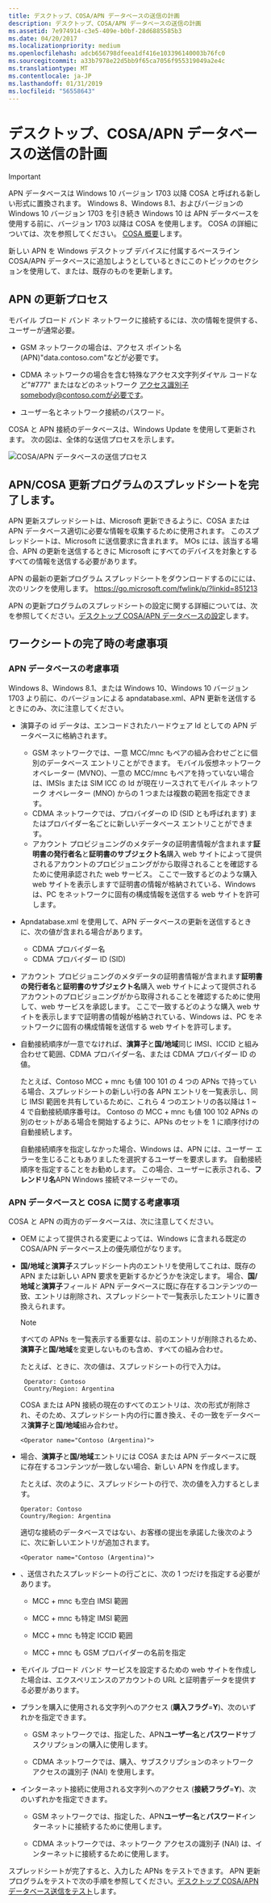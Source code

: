 ```yaml
---
title: デスクトップ、COSA/APN データベースの送信の計画
description: デスクトップ、COSA/APN データベースの送信の計画
ms.assetid: 7e974914-c3e5-409e-b0bf-28d6885585b3
ms.date: 04/20/2017
ms.localizationpriority: medium
ms.openlocfilehash: adcb656798dfeea1df416e103396140003b76fc0
ms.sourcegitcommit: a33b7978e22d5bb9f65ca7056f955319049a2e4c
ms.translationtype: MT
ms.contentlocale: ja-JP
ms.lasthandoff: 01/31/2019
ms.locfileid: "56558643"
---
```

# <a name="planning-your-desktop-cosaapn-database-submission"></a>デスクトップ、COSA/APN データベースの送信の計画

> [!IMPORTANT]
> APN データベースは Windows 10 バージョン 1703 以降 COSA と呼ばれる新しい形式に置換されます。 Windows 8、Windows 8.1、およびバージョンの Windows 10 バージョン 1703 を引き続き Windows 10 は APN データベースを使用する前に、バージョン 1703 以降は COSA を使用します。 COSA の詳細については、次を参照してください。 [COSA 概要](cosa-overview.md)します。

新しい APN を Windows デスクトップ デバイスに付属するベースライン COSA/APN データベースに追加しようとしているときにこのトピックのセクションを使用して、または、既存のものを更新します。

## <a name="the-apn-update-process"></a>APN の更新プロセス

モバイル ブロード バンド ネットワークに接続するには、次の情報を提供する、ユーザーが通常必要。

- GSM ネットワークの場合は、アクセス ポイント名 (APN)"data.contoso.com"などが必要です。

- CDMA ネットワークの場合を含む特殊なアクセス文字列ダイヤル コードなど"\#777" またはなどのネットワーク アクセス識別子somebody@contoso.comが必要です。

- ユーザー名とネットワーク接続のパスワード。

COSA と APN 接続のデータベースは、Windows Update を使用して更新されます。 次の図は、全体的な送信プロセスを示します。

![COSA/APN データベースの送信プロセス](images/COSA_and_APN_database_submission_process_diagram.png "COSA/APN データベースの送信プロセス")

## <a name="complete-the-apncosa-update-spreadsheet"></a>APN/COSA 更新プログラムのスプレッドシートを完了します。

APN 更新スプレッドシートは、Microsoft 更新できるように、COSA または APN データベース適切に必要な情報を収集するために使用されます。 このスプレッドシートは、Microsoft に送信要求に含まれます。 MOs には、該当する場合、APN の更新を送信するときに Microsoft にすべてのデバイスを対象とするすべての情報を送信する必要があります。

APN の最新の更新プログラム スプレッドシートをダウンロードするのにには、次のリンクを使用します。 <https://go.microsoft.com/fwlink/p/?linkid=851213>

APN の更新プログラムのスプレッドシートの設定に関する詳細については、次を参照してください。[デスクトップ COSA/APN データベースの設定](desktop-cosa-apn-database-settings.md)します。

## <a name="considerations-when-completing-the-spreadsheet"></a>ワークシートの完了時の考慮事項

### <a name="apn-database-considerations"></a>APN データベースの考慮事項

Windows 8、Windows 8.1、または Windows 10、Windows 10 バージョン 1703 より前に、のバージョンによる apndatabase.xml、APN 更新を送信するときにのみ、次に注意してください。

- 演算子の id データは、エンコードされたハードウェア Id としての APN データベースに格納されます。
  -   GSM ネットワークでは、一意 MCC/mnc もペアの組み合わせごとに個別のデータベース エントリことができます。 モバイル仮想ネットワーク オペレーター (MVNO)、一意の MCC/mnc もペアを持っていない場合は、IMSIs または SIM ICC の Id が現在リースされてモバイル ネットワーク オペレーター (MNO) からの 1 つまたは複数の範囲を指定できます。
  -   CDMA ネットワークでは、プロバイダーの ID (SID とも呼ばれます) またはプロバイダー名ごとに新しいデータベース エントリことができます。
  -   アカウント プロビジョニングのメタデータの証明書情報が含まれます**証明書の発行者名**と**証明書のサブジェクト名**購入 web サイトによって提供されるアカウントのプロビジョニングがから取得されることを確認するために使用承認された web サービス。 ここで一致するどのような購入 web サイトを表示しますで証明書の情報が格納されている、Windows は、PC をネットワークに固有の構成情報を送信する web サイトを許可します。

- Apndatabase.xml を使用して、APN データベースの更新を送信するときに、次の値が含まれる場合があります。       
    - CDMA プロバイダー名
    - CDMA プロバイダー ID (SID)

- アカウント プロビジョニングのメタデータの証明書情報が含まれます**証明書の発行者名**と**証明書のサブジェクト名**購入 web サイトによって提供されるアカウントのプロビジョニングがから取得されることを確認するために使用して、web サービスを承認します。 ここで一致するどのような購入 web サイトを表示しますで証明書の情報が格納されている、Windows は、PC をネットワークに固有の構成情報を送信する web サイトを許可します。 

- 自動接続順序が一意でなければ、**演算子**と**国/地域**同じ IMSI、ICCID と組み合わせて範囲、CDMA プロバイダー名、または CDMA プロバイダー ID の値。

  たとえば、Contoso MCC + mnc も値 100 101 の 4 つの APNs で持っている場合、スプレッドシートの新しい行の各 APN エントリを一覧表示し、同じ IMSI 範囲を共有しているために、これら 4 つのエントリの各以降は 1 ~ 4 で自動接続順序番号は。 Contoso の MCC + mnc も値 100 102 APNs の別のセットがある場合を開始するように、APNs のセットを 1 に順序付けの自動接続します。

  自動接続順序を指定しなかった場合、Windows は、APN には、ユーザー エラーを生じることもありましたを選択するユーザーを要求します。 自動接続順序を指定することをお勧めします。 この場合、ユーザーに表示される、**フレンドリ名**APN Windows 接続マネージャーでの。

### <a name="apn-database-and-cosa-considerations"></a>APN データベースと COSA に関する考慮事項

COSA と APN の両方のデータベースは、次に注意してください。

- OEM によって提供される変更によっては、Windows に含まれる既定の COSA/APN データベース上の優先順位がなります。

- **国/地域**と**演算子**スプレッドシート内のエントリを使用してこれは、既存の APN または新しい APN 要求を更新するかどうかを決定します。 場合、**国/地域**と**演算子**フィールド APN データベースに既に存在するコンテンツの一致、エントリは削除され、スプレッドシートで一覧表示したエントリに置き換えられます。

    >[!NOTE]
    >すべての APNs を一覧表示する重要なは、前のエントリが削除されるため、**演算子**と**国/地域**を変更しないものも含め、すべての組み合わせ。

    たとえば、ときに、次の値は、スプレッドシートの行で入力は。

    ```syntax
     Operator: Contoso
     Country/Region: Argentina
    ```

    COSA または APN 接続の現在のすべてのエントリは、次の形式が削除され、そのため、スプレッドシート内の行に置き換え、その一致をデータベース**演算子**と**国/地域**組み合わせ。

    ```syntax
    <Operator name="Contoso (Argentina)">
    ```

-   場合、**演算子**と**国/地域**エントリには COSA または APN データベースに既に存在するコンテンツが一致しない場合、新しい APN を作成します。

    たとえば、次のように、スプレッドシートの行で、次の値を入力するとします。

    ```syntax
    Operator: Contoso
    Country/Region: Argentina
    ```

    適切な接続のデータベースではない、お客様の提出を承諾した後次のように、次に新しいエントリが追加されます。

    ```syntax
    <Operator name="Contoso (Argentina)">
    ```

-   、送信されたスプレッドシートの行ごとに、次の 1 つだけを指定する必要があります。

    -   MCC + mnc も空白 IMSI 範囲

    -   MCC + mnc も特定 IMSI 範囲

    -   MCC + mnc も特定 ICCID 範囲

    -   MCC + mnc も GSM プロバイダーの名前を指定

-   モバイル ブロード バンド サービスを設定するための web サイトを作成した場合は、エクスペリエンスのアカウントの URL と証明書データを提供する必要があります。

-   プランを購入に使用される文字列へのアクセス (**購入フラグ**=**Y**)、次のいずれかを指定できます。

    -   GSM ネットワークでは、指定した、APN**ユーザー名**と**パスワード**サブスクリプションの購入に使用します。

    -   CDMA ネットワークでは、購入、サブスクリプションのネットワーク アクセスの識別子 (NAI) を使用します。

-   インターネット接続に使用される文字列へのアクセス (**接続フラグ**=**Y**)、次のいずれかを指定できます。

    -   GSM ネットワークでは、指定した、APN**ユーザー名**と**パスワード**インターネットに接続するために使用します。

    -   CDMA ネットワークでは、ネットワーク アクセスの識別子 (NAI) は、インターネットに接続するために使用します。 

スプレッドシートが完了すると、入力した APNs をテストできます。 APN 更新プログラムをテストで次の手順を参照してください。[デスクトップ COSA/APN データベース送信をテスト](testing-your-desktop-cosa-apn-database-submission.md)します。

